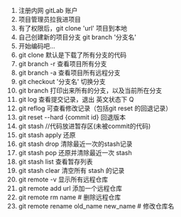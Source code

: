1. 注册内网 gitLab 账户
2. 项目管理员拉我进项目
3. 有了权限后，git clone 'url' 项目到本地
4. 自己创建新的项目分支 git branch '分支名'
5. 开始编码吧...
6. git clone 默认是下载了所有分支的代码
7. git branch -r 查看项目所有分支
8. git branch -a 查看项目所有远程分支
9. git checkout '分支名' 切换分支
10. git branch 打印出来所有的分支，以及当前所在分支
11. git log 查看提交记录，退出 英文状态下 Q
12. git reflog 可查看修改记录（包括git reset 的回退记录）
13. git reset --hard {commit id} 回退版本
14. git stash //代码放进暂存区(未被commit的代码)
15. git stash apply 还原
16. git stash drop 清除最近一次的stash记录
17. git stash pop 还原并清除最近一次 stash
18. git stash list 查看暂存列表
19. git stash clear 清空所有 stash 的记录
20. git remote -v 显示所有远程仓库
21. git remote add url 添加一个远程仓库
22. git remote rm name # 删除远程仓库
23. git remote rename old_name new_name # 修改仓库名